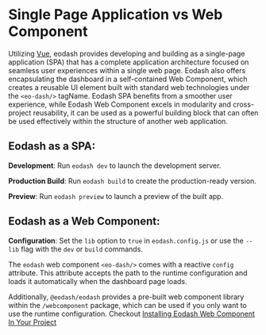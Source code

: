 # Single Page Application vs Web Component

Utilizing [Vue](https://vuejs.org/guide/extras/ways-of-using-vue.html#embedded-web-components), eodash provides developing and building as a single-page application (SPA) that has a complete application architecture focused on seamless user experiences within a single web page. Eodash also offers encapsulating the dashboard in a self-contained Web Component, which creates a reusable UI element built with standard web technologies under the `<eo-dash/>` tagName. Eodash SPA benefits from a smoother user experience, while Eodash Web Component excels in modularity and cross-project reusability, it can be used as a powerful building block that can often be used effectively within the structure of another web application.


## Eodash as a SPA:

**Development**: Run `eodash dev` to launch the development server.

**Production Build**: Run `eodash build` to create the production-ready version.

**Preview**: Run `eodash preview` to launch a preview of the built app.

## Eodash as a Web Component:
**Configuration**: Set the `lib` option to `true` in `eodash.config.js` or use the `--lib` flag with the `dev` or `build` commands.

The `eodash` web component `<eo-dash/>` comes with a reactive `config` attribute. This attribute accepts the path to the runtime configuration and loads it automatically when the dashboard page loads.

Additionally, `@eodash/eodash` provides a pre-built web component library within the `/webcomponent` package, which can be used if you only want to use the runtime configuration. Checkout [Installing Eodash Web Component In Your Project](/#installing-eodash-web-component-in-your-project)